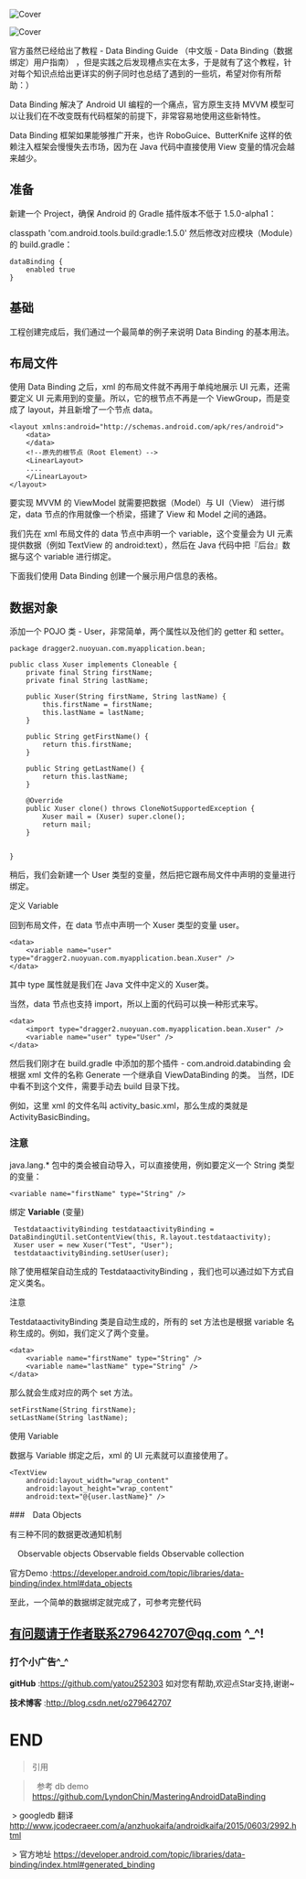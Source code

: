 



![Cover](https://github.com/yatou252303/googledatabinding/blob/master/images/2.png?raw=true)

![Cover](https://github.com/yatou252303/googledatabinding/blob/master/images/demo.png?raw=true)




官方虽然已经给出了教程 - Data Binding Guide （中文版 - Data Binding（数据绑定）用户指南） ，但是实践之后发现槽点实在太多，于是就有了这个教程，针对每个知识点给出更详实的例子同时也总结了遇到的一些坑，希望对你有所帮助：）

Data Binding 解决了 Android UI 编程的一个痛点，官方原生支持 MVVM 模型可以让我们在不改变既有代码框架的前提下，非常容易地使用这些新特性。

Data Binding 框架如果能够推广开来，也许 RoboGuice、ButterKnife 这样的依赖注入框架会慢慢失去市场，因为在 Java 代码中直接使用 View 变量的情况会越来越少。

## 准备

新建一个 Project，确保 Android 的 Gradle 插件版本不低于 1.5.0-alpha1：

classpath 'com.android.tools.build:gradle:1.5.0'
然后修改对应模块（Module）的 build.gradle：

```
dataBinding {
    enabled true
}
```

## 基础

工程创建完成后，我们通过一个最简单的例子来说明 Data Binding 的基本用法。

## 布局文件

使用 Data Binding 之后，xml 的布局文件就不再用于单纯地展示 UI 元素，还需要定义 UI 元素用到的变量。所以，它的根节点不再是一个 ViewGroup，而是变成了 layout，并且新增了一个节点 data。

```
<layout xmlns:android="http://schemas.android.com/apk/res/android">
    <data>
    </data>
    <!--原先的根节点（Root Element）-->
    <LinearLayout>
    ....
    </LinearLayout>
</layout>
```

要实现 MVVM 的 ViewModel 就需要把数据（Model）与 UI（View） 进行绑定，data 节点的作用就像一个桥梁，搭建了 View 和 Model 之间的通路。

我们先在 xml 布局文件的 data 节点中声明一个 variable，这个变量会为 UI 元素提供数据（例如 TextView 的 android:text），然后在 Java 代码中把『后台』数据与这个 variable 进行绑定。

下面我们使用 Data Binding 创建一个展示用户信息的表格。

## 数据对象

添加一个 POJO 类 - User，非常简单，两个属性以及他们的 getter 和 setter。

```
package dragger2.nuoyuan.com.myapplication.bean;

public class Xuser implements Cloneable {
    private final String firstName;
    private final String lastName;

    public Xuser(String firstName, String lastName) {
        this.firstName = firstName;
        this.lastName = lastName;
    }

    public String getFirstName() {
        return this.firstName;
    }

    public String getLastName() {
        return this.lastName;
    }

    @Override
    public Xuser clone() throws CloneNotSupportedException {
        Xuser mail = (Xuser) super.clone();
        return mail;
    }


}
```

稍后，我们会新建一个 User 类型的变量，然后把它跟布局文件中声明的变量进行绑定。

定义 Variable

回到布局文件，在 data 节点中声明一个 Xuser 类型的变量 user。

```
<data>
	<variable name="user" type="dragger2.nuoyuan.com.myapplication.bean.Xuser" />
</data>
```

其中 type 属性就是我们在 Java 文件中定义的 Xuser类。

当然，data 节点也支持 import，所以上面的代码可以换一种形式来写。

```
<data>
    <import type="dragger2.nuoyuan.com.myapplication.bean.Xuser" />
    <variable name="user" type="User" />
</data>
```

然后我们刚才在 build.gradle 中添加的那个插件 - com.android.databinding 会根据 xml 文件的名称 Generate 一个继承自 ViewDataBinding 的类。 当然，IDE 中看不到这个文件，需要手动去 build 目录下找。

例如，这里 xml 的文件名叫 activity_basic.xml，那么生成的类就是 ActivityBasicBinding。

### 注意

java.lang.* 包中的类会被自动导入，可以直接使用，例如要定义一个 String 类型的变量：

```
<variable name="firstName" type="String" />
```

绑定 **Variable** (变量)

```
 TestdataactivityBinding testdataactivityBinding = DataBindingUtil.setContentView(this, R.layout.testdataactivity);
 Xuser user = new Xuser("Test", "User");
 testdataactivityBinding.setUser(user);
```

除了使用框架自动生成的 TestdataactivityBinding ，我们也可以通过如下方式自定义类名。

<data class="CustomBinding">
</data>
注意

TestdataactivityBinding 类是自动生成的，所有的 set 方法也是根据 variable 名称生成的。例如，我们定义了两个变量。

```
<data>
    <variable name="firstName" type="String" />
    <variable name="lastName" type="String" />
</data>
```

那么就会生成对应的两个 set 方法。

```
setFirstName(String firstName);
setLastName(String lastName);
```

使用 Variable

数据与 Variable 绑定之后，xml 的 UI 元素就可以直接使用了。

```
<TextView
    android:layout_width="wrap_content"
    android:layout_height="wrap_content"
    android:text="@{user.lastName}" />
```

###　Data Objects

有三种不同的数据更改通知机制

　Observable objects
  Observable fields
  Observable collection

官方Demo :https://developer.android.com/topic/libraries/data-binding/index.html#data_objects
 

至此，一个简单的数据绑定就完成了，可参考完整代码



有问题请于作者联系279642707@qq.com ^_^!
---
### 打个小广告^_^
**gitHub** :https://github.com/yatou252303  如对您有帮助,欢迎点Star支持,谢谢~

**技术博客** :http://blog.csdn.net/o279642707
# END


>引用

 >   参考 db demo https://github.com/LyndonChin/MasteringAndroidDataBinding
 
  > googledb 翻译 http://www.jcodecraeer.com/a/anzhuokaifa/androidkaifa/2015/0603/2992.html
  
  > 官方地址  https://developer.android.com/topic/libraries/data-binding/index.html#generated_binding

